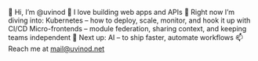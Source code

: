 👋 Hi, I’m @uvinod
👀 I love building web apps and APIs
🌱 Right now I’m diving into:
  Kubernetes – how to deploy, scale, monitor, and hook it up with CI/CD
  Micro-frontends – module federation, sharing context, and keeping teams independent
🔭 Next up:
  AI – to ship faster, automate workflows
📫 Reach me at mail@uvinod.net
